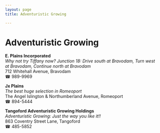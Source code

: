 ```yaml
---
layout: page 
title: Adventuristic Growing

---
```



# Adventuristic Growing


 **E. Plains Incorporated**  
_Why not try Tiffany now? 
Junction 18: Drive south at Bravodam, Turn west at Bravodam, Continue north at Bravodam_  
712 Whitehall Avenue, Bravodam  
☎ 989-9969

**Jx Plains**  
_The best huge selection in Romeoport_  
The Angel Islington & Northumberland Avenue, Romeoport  
☎ 894-5444

**Tangoford Adventuristic Growing Holdings**  
_Adventuristic Growing: Just the way you like it!!_  
863 Coventry Street Lane, Tangoford  
☎ 485-5852

